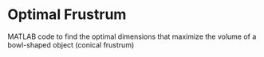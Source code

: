 Optimal Frustrum
===============

MATLAB code to find the optimal dimensions that maximize the volume of a bowl-shaped object (conical frustrum)
